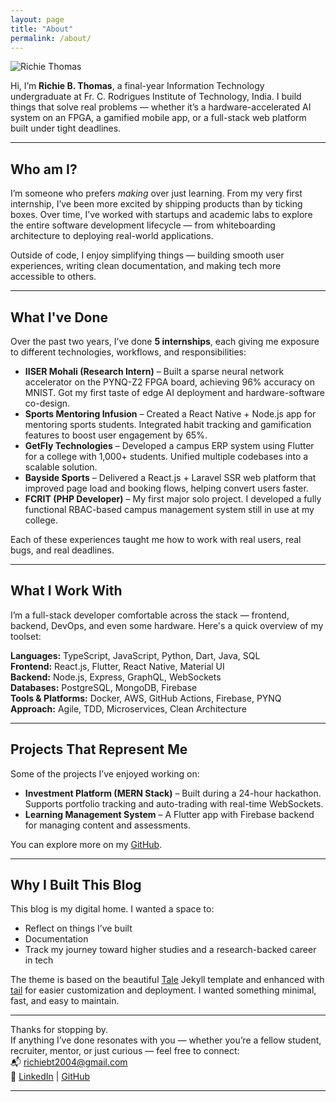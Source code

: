 ```yaml
---
layout: page
title: "About"
permalink: /about/
---
```


![Richie Thomas](/blog/assets/images/richie.png)

Hi, I’m **Richie B. Thomas**, a final-year Information Technology undergraduate at Fr. C. Rodrigues Institute of Technology, India. I build things that solve real problems — whether it’s a hardware-accelerated AI system on an FPGA, a gamified mobile app, or a full-stack web platform built under tight deadlines.

---

## Who am I?

I’m someone who prefers *making* over just learning. From my very first internship, I’ve been more excited by shipping products than by ticking boxes. Over time, I’ve worked with startups and academic labs to explore the entire software development lifecycle — from whiteboarding architecture to deploying real-world applications.

Outside of code, I enjoy simplifying things — building smooth user experiences, writing clean documentation, and making tech more accessible to others.

---

## What I've Done

Over the past two years, I’ve done **5 internships**, each giving me exposure to different technologies, workflows, and responsibilities:

- **IISER Mohali (Research Intern)** – Built a sparse neural network accelerator on the PYNQ-Z2 FPGA board, achieving 96% accuracy on MNIST. Got my first taste of edge AI deployment and hardware-software co-design.
- **Sports Mentoring Infusion** – Created a React Native + Node.js app for mentoring sports students. Integrated habit tracking and gamification features to boost user engagement by 65%.
- **GetFly Technologies** – Developed a campus ERP system using Flutter for a college with 1,000+ students. Unified multiple codebases into a scalable solution.
- **Bayside Sports** – Delivered a React.js + Laravel SSR web platform that improved page load and booking flows, helping convert users faster.
- **FCRIT (PHP Developer)** – My first major solo project. I developed a fully functional RBAC-based campus management system still in use at my college.

Each of these experiences taught me how to work with real users, real bugs, and real deadlines.

---

## What I Work With

I’m a full-stack developer comfortable across the stack — frontend, backend, DevOps, and even some hardware. Here's a quick overview of my toolset:

**Languages:** TypeScript, JavaScript, Python, Dart, Java, SQL  
**Frontend:** React.js, Flutter, React Native, Material UI  
**Backend:** Node.js, Express, GraphQL, WebSockets  
**Databases:** PostgreSQL, MongoDB, Firebase  
**Tools & Platforms:** Docker, AWS, GitHub Actions, Firebase, PYNQ  
**Approach:** Agile, TDD, Microservices, Clean Architecture

---

## Projects That Represent Me

Some of the projects I’ve enjoyed working on:

- **Investment Platform (MERN Stack)** – Built during a 24-hour hackathon. Supports portfolio tracking and auto-trading with real-time WebSockets.
- **Learning Management System** – A Flutter app with Firebase backend for managing content and assessments.


You can explore more on my [GitHub](https://github.com/richiebthomas).

---

## Why I Built This Blog

This blog is my digital home. I wanted a space to:

- Reflect on things I’ve built
- Documentation
- Track my journey toward higher studies and a research-backed career in tech

The theme is based on the beautiful [Tale](https://github.com/chesterhow/tale) Jekyll template and enhanced with [tail](https://github.com/jitinnair1/tail) for easier customization and deployment. I wanted something minimal, fast, and easy to maintain.


---

Thanks for stopping by.  
If anything I’ve done resonates with you — whether you’re a fellow student, recruiter, mentor, or just curious — feel free to connect:  
📬 [richiebt2004@gmail.com](mailto:richiebt2004@gmail.com)  
🔗 [LinkedIn](https://linkedin.com/in/richie-thomas) | [GitHub](https://github.com/richiebthomas)

---
